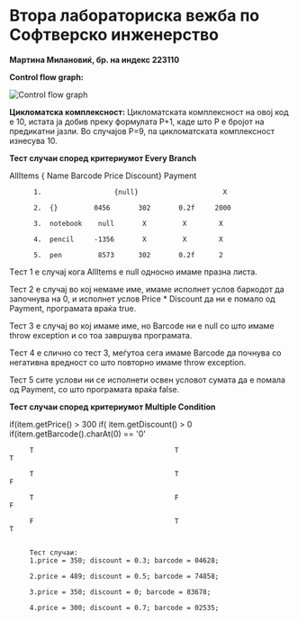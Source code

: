 # Втора лабораториска вежба по Софтверско инженерство 
**Мартина Милановиќ, бр. на индекс 223110**

**Control flow graph:**

![Control flow graph](https://github.com/martinamilanovikj/SI_2024_lab2_223110/assets/165427002/8949d3e1-6878-4117-a02a-5e6ce189dcee)

**Цикломатска комплексност:**
Цикломатската комплексност на овој код е 10, истата ја добив преку формулата P+1, каде што P е бројот на предикатни јазли. Во случајoв P=9, па цикломатската комплексност изнесува 10.


**Тест случаи според критериумот Every Branch**


   

AllItems {    Name      Barcode    Price    Discount} Payment   
          
          1.                  {null}                     X
         
          2.  {}         0456       302       0.2f     2000
         
          3.  notebook    null       X         X        X
         
          4.  pencil     -1356       X         X        X
         
          5.  pen         8573      302       0.2f      2

          
Tест 1 е случај кога AllItems е null односно имаме празна листа.

Teст 2 е случај во кој немаме име, имаме исполнет услов баркодот да започнува на 0, и исполнет услов Price * Discount да ни е помало од Payment, програмата враќа true.

Teст 3 е случај во кој имаме име, но Barcode ни е null со што имаме throw exception и со тоа завршува програмата.

Tест 4 е слично со тест 3, меѓутоа сега имаме Barcode да почнува со негативна вредност со што повторно имаме throw exception.

Teст 5 сите услови ни се исполнети освен условот сумата да е помала од Payment, со што програмата враќа false. 

**Тест случаи според критериумот Multiple Condition**


if(item.getPrice() > 300              if( item.getDiscount() > 0                if(item.getBarcode().charAt(0) == '0'
        
         Т                                   T                                  T
         
         T                                   T                                  F
       
         Т                                   F                                  F
       
         F                                   T                                  T
        

         Teст случаи:
         1.price = 350; discount = 0.3; barcode = 04628;
         
         2.price = 489; discount = 0.5; barcode = 74858;
         
         3.price = 350; discount = 0; barcode = 83678;
         
         4.price = 300; discount = 0.7; barcode = 02535;
         
         
